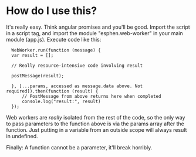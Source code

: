 # How do I use this?
It's really easy. Think angular promises and you'll be good. Import the script in a script tag, and import the module "esphen.web-worker" in your main module (app.js). Execute code like this:
```
  WebWorker.run(function (message) {
  var result = [];
  
  // Really resource-intensive code involving result
  
  postMessage(result);
  
  }, [...params, accessed as message.data above. Not required]).then(function (result) {
      // PostMessage from above returns here when completed
      console.log("result:", result)
  });
```

Web workers are *really* isolated from the rest of the code, so the only way to pass parameters to the function above is via the params array after the function. Just putting in a variable from an outside scope will always result in undefined.

Finally: A function cannot be a parameter, it'll break horribly.
